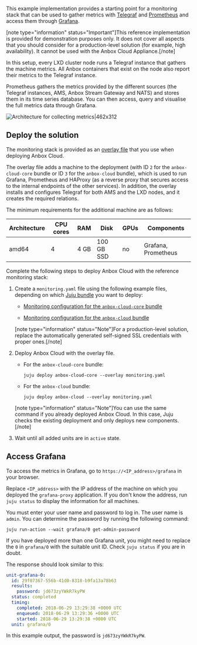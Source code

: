 This example implementation provides a starting point for a monitoring stack that can be used to gather metrics with [Telegraf](https://www.influxdata.com/time-series-platform/telegraf/) and [Prometheus](https://prometheus.io/) and access them through [Grafana](https://grafana.com/).

[note type="information" status="Important"]This reference implementation is provided for demonstration purposes only. It does not cover all aspects that you should consider for a production-level solution (for example, high availability). It cannot be used with the Anbox Cloud Appliance.[/note]

In this setup, every LXD cluster node runs a Telegraf instance that gathers the machine metrics. All Anbox containers that exist on the node also report their metrics to the Telegraf instance.

Prometheus gathers the metrics provided by the different sources (the Telegraf instances, AMS, Anbox Stream Gateway and NATS) and stores them in its time series database. You can then access, query and visualise the full metrics data through Grafana.

![Architecture for collecting metrics|462x312](https://assets.ubuntu.com/v1/17a66908-collect-metrics.png)

## Deploy the solution

The monitoring stack is provided as an [overlay file](https://discourse.ubuntu.com/t/installation-customizing/17747#overlay-files) that you use when deploying Anbox Cloud.

The overlay file adds a machine to the deployment (with ID `2` for the `anbox-cloud-core` bundle or ID `3` for the `anbox-cloud` bundle), which is used to run Grafana, Prometheus and HAProxy (as a reverse proxy that secures access to the internal endpoints of the other services). In addition, the overlay installs and configures Telegraf for both AMS and the LXD nodes, and it creates the required relations.

The minimum requirements for the additional machine are as follows:

Architecture   | CPU cores | RAM  | Disk       | GPUs | Components  |
---------------|-----------|------|------------|------|-------------|
amd64          | 4         | 4 GB | 100 GB SSD | no   | Grafana, Prometheus |

Complete the following steps to deploy Anbox Cloud with the reference monitoring stack:

1. Create a `monitoring.yaml` file using the following example files, depending on which [Juju bundle](https://discourse.ubuntu.com/t/about-anbox-cloud/17802#juju-bundles) you want to deploy:

    * [Monitoring configuration for the `anbox-cloud-core` bundle](https://github.com/anbox-cloud/examples/blob/main/bundles/anbox-cloud-core/monitoring.yaml)

    * [Monitoring configuration for the `anbox-cloud` bundle](https://github.com/anbox-cloud/examples/blob/main/bundles/anbox-cloud/monitoring.yaml)

   [note type="information" status="Note"]For a production-level solution, replace the automatically generated self-signed SSL credentials with proper ones.[/note]
1. Deploy Anbox Cloud with the overlay file.

   - For the `anbox-cloud-core` bundle:

         juju deploy anbox-cloud-core --overlay monitoring.yaml

   - For the `anbox-cloud` bundle:

         juju deploy anbox-cloud --overlay monitoring.yaml

   [note type="information" status="Note"]You can use the same command if you already deployed Anbox Cloud. In this case, Juju checks the existing deployment and only deploys new components.[/note]
1. Wait until all added units are in `active` state.

## Access Grafana

To access the metrics in Grafana, go to `https://<IP_address>/grafana` in your browser.

Replace `<IP_address>` with the IP address of the machine on which you deployed the `grafana-proxy` application. If you don't know the address, run `juju status` to display the information for all machines.

You must enter your user name and password to log in. The user name is `admin`. You can determine the password by running the following command:

    juju run-action --wait grafana/0 get-admin-password

If you have deployed more than one Grafana unit, you might need to replace the `0` in `grafana/0` with the suitable unit ID. Check `juju status` if you are in doubt.

The response should look similar to this:

```yaml
unit-grafana-0:
  id: 29f07367-556b-41d0-8318-b9fa13a78b63
  results:
    password: jd673zyYWkR7kyPW
  status: completed
  timing:
    completed: 2018-06-29 13:29:38 +0000 UTC
    enqueued: 2018-06-29 13:29:36 +0000 UTC
    started: 2018-06-29 13:29:38 +0000 UTC
  unit: grafana/0
```

In this example output, the password is `jd673zyYWkR7kyPW`.
